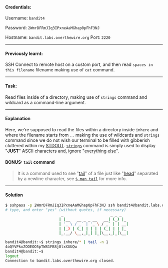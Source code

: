 #### Credentials:
Username: `bandit4`

Password: `2WmrDFRmJIq3IPxneAaMGhap0pFhF3NJ`

Hostname: `bandit.labs.overthewire.org`
Port: `2220`

---
#### Previously learnt:
SSH Connect to remote host on a custom port, and then read `spaces in this filename` filename making use of `cat` command.

---
#### Task:

Read files inside of a directory, making use of `strings` command and wildcard as a command-line argument.

---
#### Explanation

Here, we're supposed to read the files within a directory inside `inhere` and where the filename starts from `..` making the use of wildcards and `strings` command since we do not wish our terminal to be filled with gibberish cluttered within my [STDOUT](https://en.wikipedia.org/wiki/Standard_streams). [`strings`](https://www.man7.org/linux/man-pages/man1/strings.1.html) command is simply used to display "**JUST**" ASCII characters and, ignore <u>"everything else"</u>.

#### BONUS: `tail` command
> It is a command used to see "[tail](https://www.man7.org/linux/man-pages/man1/tail.1.html)" of a file just like "[head](https://www.man7.org/linux/man-pages/man1/head.1.html)" separated by a newline character, see [`$ man tail`](https://www.man7.org/linux/man-pages/man1/tail.1.html) for more info.

---
#### Solution
```bash
$ sshpass -p 2WmrDFRmJIq3IPxneAaMGhap0pFhF3NJ ssh bandit4@bandit.labs.overthewire.org -p 2220
# type, and enter "yes" (without quotes, if necessary)
                         _                     _ _ _
                        | |__   __ _ _ __   __| (_) |_
                        | '_ \ / _` | '_ \ / _` | | __|
                        | |_) | (_| | | | | (_| | | |_
                        |_.__/ \__,_|_| |_|\__,_|_|\__|

bandit4@bandit:~$ strings inhere/* | tail -n 1
4oQYVPkxZOOEOO5pTW81FB8j8lxXGUQw
bandit4@bandit:~$
logout
Connection to bandit.labs.overthewire.org closed.
```
